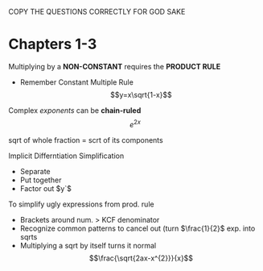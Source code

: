 COPY THE QUESTIONS CORRECTLY FOR GOD SAKE

# Chapters 1-3

Multiplying by a **NON-CONSTANT** requires the **PRODUCT RULE**
- Remember Constant Multiple Rule
$$y=x\sqrt{1-x}$$

Complex *exponents* can be **chain-ruled**
$$e^{2x}$$

sqrt of whole fraction = scrt of its components

Implicit Differntiation Simplification
- Separate
- Put together
- Factor out $y`$

To simplify ugly expressions from prod. rule
- Brackets around num. > KCF denominator
- Recognize common patterns to cancel out (turn $\frac{1}{2}$ exp. into
sqrts
- Multiplying a sqrt by itself turns it normal
$$\frac{\sqrt{2ax-x^{2}}}{x}$$

